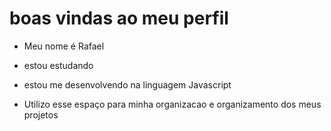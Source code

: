 # boas vindas ao meu perfil

* Meu nome é Rafael
- estou estudando

- estou me desenvolvendo na linguagem Javascript

- Utilizo esse espaço para minha organizacao e organizamento dos meus projetos


